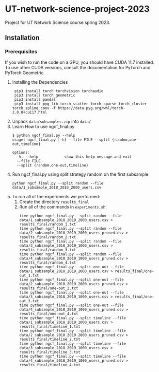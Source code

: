 # UT-network-science-project-2023

Project for UT Network Science course spring 2023.

## Installation
### Prerequisites
If you wish to run the code on a GPU, you should have CUDA 11.7 installed.
To use other CUDA versions, consult the documentation for PyTorch and PyTorch Geometric

1. Installing the Dependencies
   ```
    pip3 install torch torchvision torchaudio
    pip3 install torch_geometric
    pip3 install pandas
    pip3 install pyg_lib torch_scatter torch_sparse torch_cluster torch_spline_conv -f https://data.pyg.org/whl/torch-2.0.0+cu117.html
   ```
2. Unpack `data/subsamples.zip` into `data/`
3. Learn How to use ngcf_final.py
   ```
   $ python ngcf_final.py --help
   usage: ngcf_final.py [-h] --file FILE --split {random,one-out,timeline}
   
   options:
     -h, --help            show this help message and exit
     --file FILE
     --split {random,one-out,timeline}
   ```
4. Run ngcf_final.py using split strategy random on the first subsample
   ```
   python ngcf_final.py --split random --file data/1_subsample_2018_2019_2000_users.csv
   ```
5. To run all of the experiments we performed:
   1. Create the directory `results_final`
   2. Run all of the commands in `experiments.sh`:
      ```
      time python ngcf_final.py --split random --file data/1_subsample_2018_2019_2000_users.csv > results_final/random_1.txt
      time python ngcf_final.py --split random --file data/2_subsample_2018_2019_2000_users_pruned.csv > results_final/random_2.txt
      time python ngcf_final.py --split random --file data/3_subsample_2018_2019_1000_users.csv > results_final/random_3.txt
      time python ngcf_final.py --split random --file data/4_subsample_2018_2019_1000_users_pruned.csv > results_final/random_4.txt
      time python ngcf_final.py --split one-out --file data/1_subsample_2018_2019_2000_users.csv > results_final/one-out_1.txt
      time python ngcf_final.py --split one-out --file data/2_subsample_2018_2019_2000_users_pruned.csv > results_final/one-out_2.txt
      time python ngcf_final.py --split one-out --file data/3_subsample_2018_2019_1000_users.csv > results_final/one-out_3.txt
      time python ngcf_final.py --split one-out --file data/4_subsample_2018_2019_1000_users_pruned.csv > results_final/one-out_4.txt
      time python ngcf_final.py --split timeline --file data/1_subsample_2018_2019_2000_users.csv > results_final/timeline_1.txt
      time python ngcf_final.py --split timeline --file data/2_subsample_2018_2019_2000_users_pruned.csv > results_final/timeline_2.txt
      time python ngcf_final.py --split timeline --file data/3_subsample_2018_2019_1000_users.csv > results_final/timeline_3.txt
      time python ngcf_final.py --split timeline --file data/4_subsample_2018_2019_1000_users_pruned.csv > results_final/timeline_4.txt
      ```
